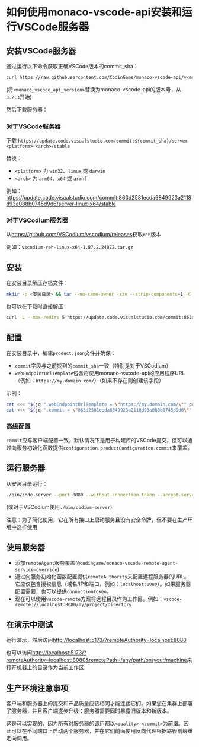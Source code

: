 # 如何使用monaco-vscode-api安装和运行VSCode服务器

## 安装VSCode服务器

通过运行以下命令获取正确VSCode版本的commit_sha：
```bash
curl https://raw.githubusercontent.com/CodinGame/monaco-vscode-api/v<monaco_vscode_api_version>/package.json | jq -r '.["config"]["vscode"]["commit"]'
```
(将`<monaco_vscode_api_version>`替换为monaco-vscode-api的版本号，从`3.2.3`开始)

然后下载服务器：

### 对于VSCode服务器

下载 `https://update.code.visualstudio.com/commit:${commit_sha}/server-<platform>-<arch>/stable`

替换：
- `<platform>` 为 `win32`、`linux` 或 `darwin`
- `<arch>` 为 `arm64`、`x64` 或 `armhf`

例如：<https://update.code.visualstudio.com/commit:863d2581ecda6849923a2118d93a088b0745d9d6/server-linux-x64/stable>

### 对于VSCodium服务器

从<https://github.com/VSCodium/vscodium/releases>获取`reh`版本

例如：`vscodium-reh-linux-x64-1.87.2.24072.tar.gz`

## 安装

在安装目录解压存档文件：
```bash
mkdir -p <安装目录> && tar --no-same-owner -xzv --strip-components=1 -C <安装目录> -f <存档文件>
```

也可以在下载时直接解压：
```bash
curl -L --max-redirs 5 https://update.code.visualstudio.com/commit:863d2581ecda6849923a2118d93a088b0745d9d6/server-linux-x64/stable | tar -xz -C . --strip-components=1
```

## 配置

在安装目录中，编辑`product.json`文件并确保：
- `commit`字段与之前找到的`commit_sha`一致（特别是对于VSCodium）
- `webEndpointUrlTemplate`包含将使用monaco-vscode-api的应用程序URL（例如：`https://my.domain.com/`）（如果不存在则创建该字段）

示例：
```bash
cat <<< "$(jq ".webEndpointUrlTemplate = \"https://my.domain.com/\"" product.json)" > product.json
cat <<< "$(jq ".commit = \"863d2581ecda6849923a2118d93a088b0745d9d6\"" product.json)" > product.json
```

### 高级配置

`commit`应与客户端配置一致，默认情况下是用于构建库的VSCode提交，但可以通过向服务初始化函数提供`configuration.productConfiguration.commit`来覆盖。

## 运行服务器

从安装目录运行：
```bash
./bin/code-server --port 8080 --without-connection-token --accept-server-license-terms --host 0.0.0.0
```
(或对于VSCodium使用`./bin/codium-server`)

注意：为了简化使用，它在所有接口上启动服务且没有安全令牌，但不要在生产环境中这样使用

## 使用服务器

- 添加`remoteAgent`服务覆盖(`@codingame/monaco-vscode-remote-agent-service-override`)
- 通过向服务初始化函数配置提供`remoteAuthority`来配置远程服务器的URL。它应仅包含授权信息（域名/IP和端口，例如：`localhost:8080`）。如果服务器配置需要，也可以提供`connectionToken`。
- 现在可以使用`vscode-remote`方案将远程目录作为工作区。例如：`vscode-remote://localhost:8080/my/project/directory`

## 在演示中测试

运行演示，然后访问<http://localhost:5173/?remoteAuthority=localhost:8080>

也可以访问<http://localhost:5173/?remoteAuthority=localhost:8080&remotePath=/any/path/on/your/machine>来打开机器上的目录作为当前工作区

## 生产环境注意事项

客户端和服务器上的提交和产品质量应该相同才能连接它们。如果您在集群上部署了服务器，并且客户端逐步升级：服务器需要同时暴露旧版本和新版本。

这是可以实现的，因为所有对服务器的调用都以`<quality>-<commit>`为前缀。因此可以在不同端口上启动两个服务器，并在它们前面使用反向代理根据路径前缀重定向调用。